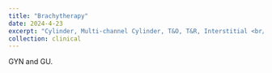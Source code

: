 ```yaml
---
title: "Brachytherapy"
date: 2024-4-23
excerpt: "Cylinder, Multi-channel Cylinder, T&O, T&R, Interstitial <br/><img src='/images/500x300.png'>"
collection: clinical
---
```


GYN and GU.
